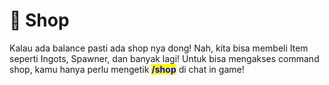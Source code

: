 # 🛒 Shop

Kalau ada balance pasti ada shop nya dong! Nah, kita bisa membeli Item seperti Ingots, Spawner, dan banyak lagi! Untuk bisa mengakses command shop, kamu hanya perlu mengetik <mark style="color:blue;">**/shop**</mark> di chat in game!
